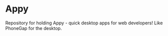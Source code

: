 Appy
====================

Repository for holding Appy - quick desktop apps for web developers! Like PhoneGap for the desktop.